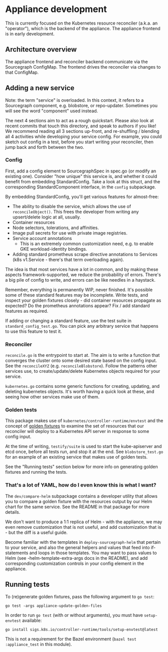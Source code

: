 # Appliance development

This is currently focused on the Kubernetes resource reconciler (a.k.a. an
"operator"), which is the backend of the appliance. The appliance frontend is
in early development.

## Architecture overview

The appliance frontend and reconciler backend communicate via the Sourcegraph
ConfigMap. The frontend drives the reconciler via changes to that ConfigMap.

## Adding a new service

Note: the term "service" is overloaded. In this context, it refers to a
Sourcegraph component, e.g. blobstore, or repo-updater. Sometimes you will see
the word "component" used instead.

The next 4 sections aim to act as a rough quickstart. Please also look at recent
commits that touch this directory, and speak to authors if you like! We
recommend reading all 3 sections up-front, and re-shuffling / blending all 4
activities while developing your service config. For example, you could sketch
out config in a test, before you start writing your reconciler, then jump back
and forth between the two.

### Config

First, add a config element to SourcegraphSpec in spec.go (or modify an existing
one). Consider "how unique" this service is, and whether it could benefit from
embedding StandardConfig. Take a look at this struct, and the corresponding
StandardComponent interface, in the `config` subpackage.

By embedding StandardConfig, you'll get various features for almost-free:

- The ability to disable the service, which allows the use of
  `reconcileObject()`. This frees the developer from writing any upsert/delete
  logic at all, usually.
- Container resources
- Node selectors, tolerations, and affinities.
- Image pull secrets for use with private image registries.
- Service account annotations
  - This is an extremely common customization need, e.g. to enable GKE
    workload-identity bindings.
- Adding standard prometheus scrape directive annotations to Services (k8s
  v1.Service - there's that term overloading again).

The idea is that most services have a lot in common, and by making these aspects
framework-supported, we reduce the probability of errors. There's a big pile of
config to write, and errors can be like needles in a haystack.

Remember, everything is permanently WIP, never finished. It's possible some of
these standard features may be incomplete. Write tests, and inspect your golden
fixtures closely - did container resources propagate as expected? Do the
prometheus annotations appear? Fix / add standard features as required.

If adding or changing a standard feature, use the test suite in
`standard_config_test.go`. You can pick any arbitrary service that happens to
use this feature to test it.

### Reconciler

`reconcile.go` is the entrypoint to start at. The aim is to write a function
that converges the cluster onto some desired state based on the config input.
See the `reconcileXYZ` (e.g. `reconcileBlobstore`). Follow the patterns other
services use, to create/update/delete Kubernetes objects required for your
service.

`kubernetes.go` contains some generic functions for creating, updating, and
deleting kubernetes objects. It's worth having a quick look at these, and seeing
how other services make use of them.

### Golden tests

This package makes use of `kubernetes/controller-runtime/envtest` and the
concept of [golden fixtures](https://ro-che.info/articles/2017-12-04-golden-tests)
to examine the set of resources that our reconciler will deploy to a Kubernetes
API server in response to some config input.

At the time of writing, `testify/suite` is used to start the kube-apiserver and
etcd once, before all tests run, and stop it at the end. See `blobstore_test.go`
for an example of an existing service that makes use of golden tests.

See the "Running tests" section below for more info on generating golden
fixtures and running the tests.

### That's a lot of YAML, how do I even know this is what I want?

The `dev/compare-helm` subpackage contains a developer utility that allows you
to compare a golden fixture with the resources output by our Helm chart for the
same service. See the README in that package for more details.

We don't want to produce a 1:1 replica of Helm - with the appliance, we may even
remove customization that is not useful, and add customization that is - but the
diff is a useful guide.

Become familiar with the templates in `deploy-sourcegraph-helm` that pertain to
your service, and also the general helpers and values that feed into
if-statements and loops in those templates. You may want to pass values to Helm
(see -helm-template-extra-args docs in the README), and add corresponding
customization controls in your config element in the appliance.

## Running tests

To (re)generate golden fixtures, pass the following argument to `go test`:

```
go test -args appliance-update-golden-files
```

In order to run `go test` (with or without arguments), you must have
`setup-envtest` available:

```
go install sigs.k8s.io/controller-runtime/tools/setup-envtest@latest
```

This is not a requirement for the Bazel environment (`bazel test
:appliance_test` in this module).
